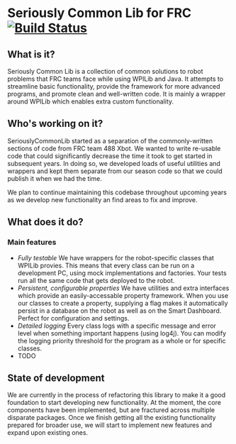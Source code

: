 # Seriously Common Lib for FRC [![Build Status](https://travis-ci.org/Team488/SeriouslyCommonLib.svg?branch=master)](https://travis-ci.org/Team488/SeriouslyCommonLib)

## What is it?

Seriously Common Lib is a collection of common solutions to robot problems that FRC teams face while using WPILib and Java. It attempts to streamline basic functionality, provide the framework for more advanced programs, and promote clean and well-written code. It is mainly a wrapper around WPILib which enables extra custom functionality.

## Who's working on it?
SeriouslyCommonLib started as a separation of the commonly-written sections of code from FRC team 488 Xbot. We wanted to write re-usable code that could significantly decrease the time it took to get started in subsequent years. In doing so, we developed loads of useful utilities and wrappers and kept them separate from our season code so that we could publish it when we had the time.

We plan to continue maintaining this codebase throughout upcoming years as we develop new functionality an find areas to fix and improve.

## What does it do?
### Main features
- *Fully testable* We have wrappers for the robot-specific classes that WPILib provies. This means that every class can be run on a development PC, using mock implementations and factories. Your tests run all the same code that gets deployed to the robot.
- *Persistent, configurable properties* We have utilities and extra interfaces which provide an easily-accessable property framework. When you use our classes to create a property, supplying a flag makes it automatically persist in a database on the robot as well as on the Smart Dashboard. Perfect for configuration and settings.
- *Detailed logging* Every class logs with a specific message and error level when something important happens (using log4j). You can modify the logging priority threshold for the program as a whole or for specific classes.
- TODO

## State of development

We are currently in the process of refactoring this library to make it a good foundation to start developing new functionality. At the moment, the core components have been implemented, but are fractured across multiple disparate packages. Once we finish getting all the existing functionality prepared for broader use, we will start to implement new features and expand upon existing ones.
